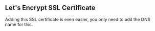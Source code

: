 <!-- usedin: [ _legacy_docker/AddOns] - post: -->


## Let's Encrypt SSL Certificate

Adding this SSL certificate is even easier, you only need to add the DNS name for this. 





